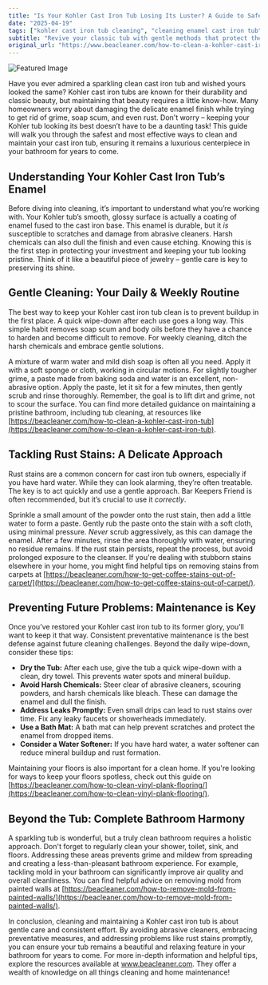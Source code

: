 ```yaml
---
title: "Is Your Kohler Cast Iron Tub Losing Its Luster? A Guide to Safe & Effective Cleaning"
date: "2025-04-19"
tags: ["kohler cast iron tub cleaning", "cleaning enamel cast iron tub", "how to remove rust from cast iron tub", "cast iron tub stain removal", "kohler tub maintenance tips"]
subtitle: "Revive your classic tub with gentle methods that protect the enamel and banish rust – without the harsh chemicals!"
original_url: "https://www.beacleaner.com/how-to-clean-a-kohler-cast-iron-tub"
---
```




![Featured Image](https://res.cloudinary.com/dnm0udlvz/image/upload/v1745046283/article_image_4_n4bmzw.jpg)

Have you ever admired a sparkling clean cast iron tub and wished yours looked the same? Kohler cast iron tubs are known for their durability and classic beauty, but maintaining that beauty requires a little know-how. Many homeowners worry about damaging the delicate enamel finish while trying to get rid of grime, soap scum, and even rust. Don't worry – keeping your Kohler tub looking its best doesn’t have to be a daunting task! This guide will walk you through the safest and most effective ways to clean and maintain your cast iron tub, ensuring it remains a luxurious centerpiece in your bathroom for years to come.

## Understanding Your Kohler Cast Iron Tub’s Enamel

Before diving into cleaning, it’s important to understand what you’re working with. Your Kohler tub’s smooth, glossy surface is actually a coating of enamel fused to the cast iron base. This enamel is durable, but it *is* susceptible to scratches and damage from abrasive cleaners. Harsh chemicals can also dull the finish and even cause etching. Knowing this is the first step in protecting your investment and keeping your tub looking pristine. Think of it like a beautiful piece of jewelry – gentle care is key to preserving its shine. 

## Gentle Cleaning: Your Daily & Weekly Routine

The best way to keep your Kohler cast iron tub clean is to prevent buildup in the first place. A quick wipe-down after each use goes a long way. This simple habit removes soap scum and body oils before they have a chance to harden and become difficult to remove. For weekly cleaning, ditch the harsh chemicals and embrace gentle solutions. 

A mixture of warm water and mild dish soap is often all you need. Apply it with a soft sponge or cloth, working in circular motions. For slightly tougher grime, a paste made from baking soda and water is an excellent, non-abrasive option. Apply the paste, let it sit for a few minutes, then gently scrub and rinse thoroughly. Remember, the goal is to lift dirt and grime, not to scour the surface. You can find more detailed guidance on maintaining a pristine bathroom, including tub cleaning, at resources like [https://beacleaner.com/how-to-clean-a-kohler-cast-iron-tub](https://beacleaner.com/how-to-clean-a-kohler-cast-iron-tub).

## Tackling Rust Stains: A Delicate Approach

Rust stains are a common concern for cast iron tub owners, especially if you have hard water. While they can look alarming, they’re often treatable. The key is to act quickly and use a gentle approach. Bar Keepers Friend is often recommended, but it’s crucial to use it *correctly*. 

Sprinkle a small amount of the powder onto the rust stain, then add a little water to form a paste. Gently rub the paste onto the stain with a soft cloth, using minimal pressure. *Never* scrub aggressively, as this can damage the enamel. After a few minutes, rinse the area thoroughly with water, ensuring no residue remains. If the rust stain persists, repeat the process, but avoid prolonged exposure to the cleanser.  If you're dealing with stubborn stains elsewhere in your home, you might find helpful tips on removing stains from carpets at [https://beacleaner.com/how-to-get-coffee-stains-out-of-carpet/](https://beacleaner.com/how-to-get-coffee-stains-out-of-carpet/).

## Preventing Future Problems: Maintenance is Key

Once you’ve restored your Kohler cast iron tub to its former glory, you’ll want to keep it that way. Consistent preventative maintenance is the best defense against future cleaning challenges. Beyond the daily wipe-down, consider these tips:

*   **Dry the Tub:** After each use, give the tub a quick wipe-down with a clean, dry towel. This prevents water spots and mineral buildup.
*   **Avoid Harsh Chemicals:** Steer clear of abrasive cleaners, scouring powders, and harsh chemicals like bleach. These can damage the enamel and dull the finish.
*   **Address Leaks Promptly:** Even small drips can lead to rust stains over time. Fix any leaky faucets or showerheads immediately.
*   **Use a Bath Mat:** A bath mat can help prevent scratches and protect the enamel from dropped items.
*   **Consider a Water Softener:** If you have hard water, a water softener can reduce mineral buildup and rust formation.

Maintaining your floors is also important for a clean home. If you're looking for ways to keep your floors spotless, check out this guide on [https://beacleaner.com/how-to-clean-vinyl-plank-flooring/](https://beacleaner.com/how-to-clean-vinyl-plank-flooring/).

## Beyond the Tub: Complete Bathroom Harmony

A sparkling tub is wonderful, but a truly clean bathroom requires a holistic approach. Don't forget to regularly clean your shower, toilet, sink, and floors. Addressing these areas prevents grime and mildew from spreading and creating a less-than-pleasant bathroom experience.  For example, tackling mold in your bathroom can significantly improve air quality and overall cleanliness. You can find helpful advice on removing mold from painted walls at [https://beacleaner.com/how-to-remove-mold-from-painted-walls/](https://beacleaner.com/how-to-remove-mold-from-painted-walls/).



In conclusion, cleaning and maintaining a Kohler cast iron tub is about gentle care and consistent effort. By avoiding abrasive cleaners, embracing preventative measures, and addressing problems like rust stains promptly, you can ensure your tub remains a beautiful and relaxing feature in your bathroom for years to come. For more in-depth information and helpful tips, explore the resources available at www.beacleaner.com. They offer a wealth of knowledge on all things cleaning and home maintenance!